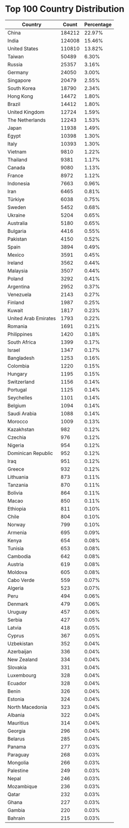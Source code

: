 # Top 100 Country Distribution
| Country | Count | Percentage |
|----|----|----|
| China | 184212 | 22.97% |
| India | 124008 | 15.46% |
| United States | 110810 | 13.82% |
| Taiwan | 50489 | 6.30% |
| Russia | 25357 | 3.16% |
| Germany | 24050 | 3.00% |
| Singapore | 20479 | 2.55% |
| South Korea | 18790 | 2.34% |
| Hong Kong | 14472 | 1.80% |
| Brazil | 14412 | 1.80% |
| United Kingdom | 12724 | 1.59% |
| The Netherlands | 12243 | 1.53% |
| Japan | 11938 | 1.49% |
| Egypt | 10398 | 1.30% |
| Italy | 10393 | 1.30% |
| Vietnam | 9810 | 1.22% |
| Thailand | 9381 | 1.17% |
| Canada | 9080 | 1.13% |
| France | 8972 | 1.12% |
| Indonesia | 7663 | 0.96% |
| Iran | 6465 | 0.81% |
| Türkiye | 6038 | 0.75% |
| Sweden | 5452 | 0.68% |
| Ukraine | 5204 | 0.65% |
| Australia | 5180 | 0.65% |
| Bulgaria | 4416 | 0.55% |
| Pakistan | 4150 | 0.52% |
| Spain | 3894 | 0.49% |
| Mexico | 3591 | 0.45% |
| Ireland | 3562 | 0.44% |
| Malaysia | 3507 | 0.44% |
| Poland | 3292 | 0.41% |
| Argentina | 2952 | 0.37% |
| Venezuela | 2143 | 0.27% |
| Finland | 1987 | 0.25% |
| Kuwait | 1817 | 0.23% |
| United Arab Emirates | 1793 | 0.22% |
| Romania | 1691 | 0.21% |
| Philippines | 1420 | 0.18% |
| South Africa | 1399 | 0.17% |
| Israel | 1347 | 0.17% |
| Bangladesh | 1253 | 0.16% |
| Colombia | 1220 | 0.15% |
| Hungary | 1195 | 0.15% |
| Switzerland | 1156 | 0.14% |
| Portugal | 1125 | 0.14% |
| Seychelles | 1101 | 0.14% |
| Belgium | 1094 | 0.14% |
| Saudi Arabia | 1088 | 0.14% |
| Morocco | 1009 | 0.13% |
| Kazakhstan | 982 | 0.12% |
| Czechia | 976 | 0.12% |
| Nigeria | 954 | 0.12% |
| Dominican Republic | 952 | 0.12% |
| Iraq | 951 | 0.12% |
| Greece | 932 | 0.12% |
| Lithuania | 873 | 0.11% |
| Tanzania | 870 | 0.11% |
| Bolivia | 864 | 0.11% |
| Macao | 850 | 0.11% |
| Ethiopia | 811 | 0.10% |
| Chile | 804 | 0.10% |
| Norway | 799 | 0.10% |
| Armenia | 695 | 0.09% |
| Kenya | 654 | 0.08% |
| Tunisia | 653 | 0.08% |
| Cambodia | 642 | 0.08% |
| Austria | 619 | 0.08% |
| Moldova | 605 | 0.08% |
| Cabo Verde | 559 | 0.07% |
| Algeria | 523 | 0.07% |
| Peru | 494 | 0.06% |
| Denmark | 479 | 0.06% |
| Uruguay | 457 | 0.06% |
| Serbia | 427 | 0.05% |
| Latvia | 418 | 0.05% |
| Cyprus | 367 | 0.05% |
| Uzbekistan | 352 | 0.04% |
| Azerbaijan | 336 | 0.04% |
| New Zealand | 334 | 0.04% |
| Slovakia | 331 | 0.04% |
| Luxembourg | 328 | 0.04% |
| Ecuador | 328 | 0.04% |
| Benin | 326 | 0.04% |
| Estonia | 324 | 0.04% |
| North Macedonia | 323 | 0.04% |
| Albania | 322 | 0.04% |
| Mauritius | 314 | 0.04% |
| Georgia | 296 | 0.04% |
| Belarus | 285 | 0.04% |
| Panama | 277 | 0.03% |
| Paraguay | 268 | 0.03% |
| Mongolia | 266 | 0.03% |
| Palestine | 249 | 0.03% |
| Nepal | 246 | 0.03% |
| Mozambique | 236 | 0.03% |
| Qatar | 232 | 0.03% |
| Ghana | 227 | 0.03% |
| Gambia | 220 | 0.03% |
| Bahrain | 215 | 0.03% |
